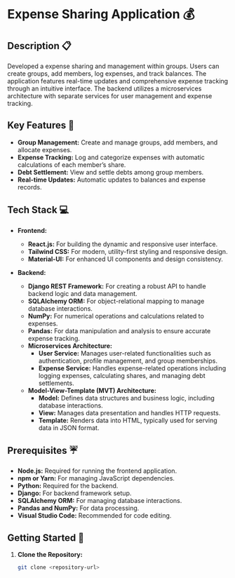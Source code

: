 # Expense Sharing Application 💰

## Description 📋

Developed a expense sharing and management within groups. Users can create groups, add members, log expenses, and track balances. The application features real-time updates and comprehensive expense tracking through an intuitive interface. The backend utilizes a microservices architecture with separate services for user management and expense tracking.

## Key Features 🔑

- **Group Management:** Create and manage groups, add members, and allocate expenses.
- **Expense Tracking:** Log and categorize expenses with automatic calculations of each member’s share.
- **Debt Settlement:** View and settle debts among group members.
- **Real-time Updates:** Automatic updates to balances and expense records.

## Tech Stack 💻

- **Frontend:**
  - **React.js:** For building the dynamic and responsive user interface.
  - **Tailwind CSS:** For modern, utility-first styling and responsive design.
  - **Material-UI:** For enhanced UI components and design consistency.

- **Backend:**
  - **Django REST Framework:** For creating a robust API to handle backend logic and data management.
  - **SQLAlchemy ORM:** For object-relational mapping to manage database interactions.
  - **NumPy:** For numerical operations and calculations related to expenses.
  - **Pandas:** For data manipulation and analysis to ensure accurate expense tracking.
  - **Microservices Architecture:**
    - **User Service:** Manages user-related functionalities such as authentication, profile management, and group memberships.
    - **Expense Service:** Handles expense-related operations including logging expenses, calculating shares, and managing debt settlements.
  - **Model-View-Template (MVT) Architecture:** 
    - **Model:** Defines data structures and business logic, including database interactions.
    - **View:** Manages data presentation and handles HTTP requests.
    - **Template:** Renders data into HTML, typically used for serving data in JSON format.

## Prerequisites ☔

- **Node.js:** Required for running the frontend application.
- **npm or Yarn:** For managing JavaScript dependencies.
- **Python:** Required for the backend.
- **Django:** For backend framework setup.
- **SQLAlchemy ORM:** For managing database interactions.
- **Pandas and NumPy:** For data processing.
- **Visual Studio Code:** Recommended for code editing.

## Getting Started 🚀

1. **Clone the Repository:**
   ```bash
   git clone <repository-url>
